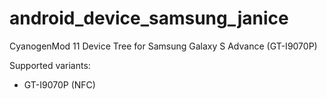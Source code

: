 android_device_samsung_janice
=============================

CyanogenMod 11 Device Tree for Samsung Galaxy S Advance (GT-I9070P)

Supported variants:
  - GT-I9070P (NFC)
